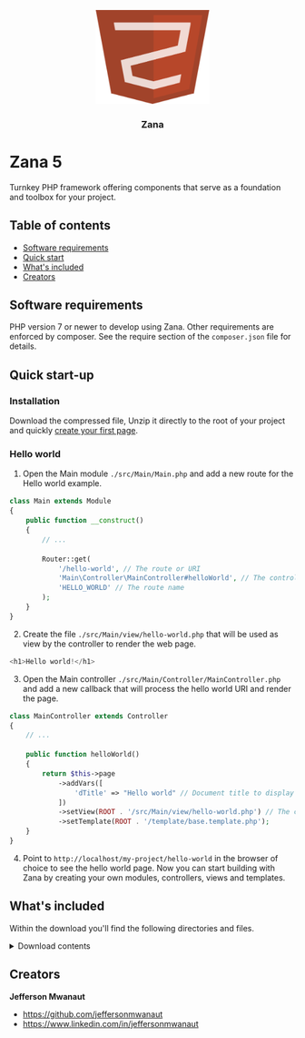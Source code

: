 <p align="center">
    <img src="public/img/icon.png" alt="Zana logo" width="200" height="165">
</p>

<h3 align="center">Zana</h3>

# Zana 5

Turnkey PHP framework offering components that serve as a foundation and toolbox for your project.

## Table of contents

- [Software requirements](#software-requirements)
- [Quick start](#quick-start-up)
- [What's included](#whats-included)
- [Creators](#creators)

## Software requirements

PHP version 7 or newer to develop using Zana. Other requirements are enforced by composer. See the require section of the `composer.json` file for details.

## Quick start-up

### Installation

Download the compressed file, Unzip it directly to the root of your project and quickly [create your first page](#hello-world).

### Hello world

1. Open the Main module `./src/Main/Main.php` and add a new route for the Hello world example.
```php
class Main extends Module
{
    public function __construct()
    {
        // ...

        Router::get(
            '/hello-world', // The route or URI
            'Main\Controller\MainController#helloWorld', // The controller or callback that will process the URI and render the page
            'HELLO_WORLD' // The route name
        );
    }
}
```
2. Create the file `./src/Main/view/hello-world.php` that will be used as view by the controller to render the web page.
```php
<h1>Hello world!</h1>
```
3. Open the Main controller `./src/Main/Controller/MainController.php` and add a new callback that will process the hello world URI and render the page.
```php
class MainController extends Controller
{
    // ...

    public function helloWorld()
    {
        return $this->page
            ->addVars([
                'dTitle' => "Hello world" // Document title to display in the browser tab
            ])
            ->setView(ROOT . '/src/Main/view/hello-world.php') // The content of the hello-world web page
            ->setTemplate(ROOT . '/template/base.template.php');
    }
}
```
4. Point to `http://localhost/my-project/hello-world` in the browser of choice to see the hello world page. Now you can start building with Zana by creating your own modules, controllers, views and templates.

## What's included

Within the download you'll find the following directories and files.

<details>
  <summary>Download contents</summary>

  ```text
  zana/
  ├── config/
  │   ├── ABAC/
  │   │   └── policy.json
  │   ├── com.php
  │   ├── dev.php
  │   ├── mode.txt
  │   ├── modules.php
  │   └── prod.php
  ├── public/
  │   ├── css/
  │   │   └── app.css
  │   ├── img/
  │   │   ├── icon.png
  │   │   ├── zana-1.png
  │   │   └── zana-2.png
  │   ├── js/
  │   │   └── app.js
  │   └── app.php
  ├── src/
  │   ├── Doc/
  │   │   ├── Controller/
  │   │   │   └── DocController.php
  │   │   ├── view/
  │   │   │   ├── default.php
  │   │   │   ├── download.php
  │   │   │   ├── example.php
  │   │   │   └── structure.php
  │   │   └── Doc.php
  │   └── Main/
  │       ├── Controller/
  │       │   └── MainController.php
  │       ├── view/
  │       │   └── website-under-construction.php
  │       └── Main.php
  ├── template/
  │   ├── partial/
  │   │   ├── base-footer.inc.php
  │   │   └── base-header.inc.php
  │   ├── base.template.php
  │   └── zana.template.php
  ├── vendor/
  │   ├── zana/
  │   │   ├── ABAC/
  │   │   │   └── Policy.php
  │   │   ├── Config/
  │   │   │   ├── com.php
  │   │   │   ├── Config.php
  │   │   │   ├── dev.php
  │   │   │   ├── mode.txt
  │   │   │   ├── modules.php
  │   │   │   └── prod.php
  │   │   ├── Cookie/
  │   │   │   └── Cookie.php
  │   │   ├── Database/
  │   │   │   ├── Connection/
  │   │   │   │   ├── MySQLDB.php
  │   │   │   │   ├── PostgreSQLDB.php
  │   │   │   │   └── SQLiteDB.php
  │   │   │   ├── DAO/
  │   │   │   │   ├── MySQLDAP.php
  │   │   │   │   ├── PostgreDAO.php
  │   │   │   │   └── SQLiteAO.php
  │   │   │   ├── DbFactory.php
  │   │   │   └── DbType.php
  │   │   ├── Entity/
  │   │   │   ├── Entity.php
  │   │   │   └── JsonSerializableEntity.php
  │   │   ├── Http/
  │   │   │   ├── HttpException.php
  │   │   │   ├── HttpRequest.php
  │   │   │   ├── HttpResponse.php
  │   │   │   ├── Page.php
  │   │   │   └── PageFormat.php
  │   │   ├── Pattern/
  │   │   │   ├── DAO/
  │   │   │   │   ├── DAO.php
  │   │   │   │   └── IDAO.php
  │   │   │   ├── AbstractFactory.php
  │   │   │   └── Singleton.php
  │   │   ├── Router/
  │   │   │   ├── Route.php
  │   │   │   ├── Router.php
  │   │   │   └── RouterException.php
  │   │   ├── Session/
  │   │   │   ├── Session.php
  │   │   │   └── SessionInterface.php
  │   │   ├── Application.php
  │   │   ├── Controller.php
  │   │   ├── Exception.php
  │   │   └── Module.php
  │   └── autoload.php
  ├── .htaccess
  ├── composer.json
  ├── composer.lock
  └── README.md
  ```
</details>

## Creators

**Jefferson Mwanaut**

- <https://github.com/jeffersonmwanaut>
- <https://www.linkedin.com/in/jeffersonmwanaut>
